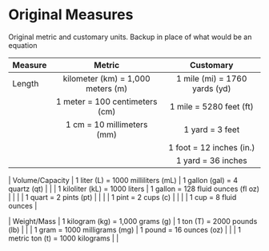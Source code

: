 # Original Measures
Original metric and customary units. Backup in place of what would be an equation

| Measure         | Metric                              | Customary                           |
| --------------- |:-----------------------------------:|:-----------------------------------:|
| Length          | kilometer (km) = 1,000 meters (m)   | 1 mile (mi) = 1760 yards (yd)       |
|                 | 1 meter = 100 centimeters (cm)      | 1 mile = 5280 feet (ft)             |
|                 | 1 cm = 10 millimeters (mm)          | 1 yard = 3 feet                     |
|                 |                                     | 1 foot = 12 inches (in.)            |
|                 |                                     | 1 yard = 36 inches                  |

| Volume/Capacity | 1 liter (L) = 1000 milliliters (mL) | 1 gallon (gal) = 4 quartz (qt)      |
|                 | 1 kiloliter (kL) = 1000 liters      | 1 gallon = 128 fluid ounces (fl oz) |
|                 |                                     | 1 quart = 2 pints (pt)              |
|                 |                                     | 1 pint = 2 cups (c)                 |
|                 |                                     | 1 cup = 8 fluid ounces              |

| Weight/Mass     | 1 kilogram (kg) = 1,000 grams (g)   | 1 ton (T) = 2000 pounds (lb)        |
|                 | 1 gram = 1000 milligrams (mg)       | 1 pound = 16 ounces (oz)            |
|                 | 1 metric ton (t) = 1000 kilograms   |                                     |
